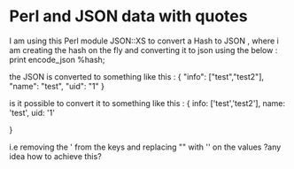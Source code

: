 
# Perl and JSON data with quotes

I am using this Perl module JSON::XS to convert a Hash to JSON , where i am creating the hash on the fly and converting it to json using the below :
print  encode_json \%hash;

the JSON is converted to something like this :
{
    "info": ["test","test2"],
    "name": "test",
    "uid": "1"
}

is it possible to convert it to something like this :
{
        info: ['test','test2'],
        name: 'test',
        uid: '1'

}

i.e removing the ' from the keys and replacing "" with '' on the values ?any idea how to achieve this?

        